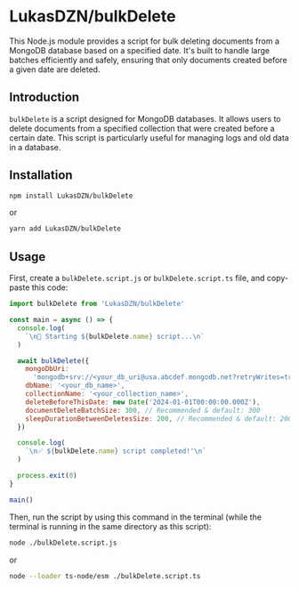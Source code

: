# LukasDZN/bulkDelete

This Node.js module provides a script for bulk deleting documents from a MongoDB database based on a specified date. It's built to handle large batches efficiently and safely, ensuring that only documents created before a given date are deleted.

## Introduction

`bulkDelete` is a script designed for MongoDB databases. It allows users to delete documents from a specified collection that were created before a certain date. This script is particularly useful for managing logs and old data in a database.

## Installation

```bash
npm install LukasDZN/bulkDelete
```

or

```bash
yarn add LukasDZN/bulkDelete
```

## Usage

First, create a `bulkDelete.script.js` or `bulkDelete.script.ts` file, and copy-paste this code:

```js
import bulkDelete from 'LukasDZN/bulkDelete'

const main = async () => {
  console.log(
    `\n🚀 Starting ${bulkDelete.name} script...\n`
  )

  await bulkDelete({
    mongoDbUri:
      'mongodb+srv://<your_db_uri@usa.abcdef.mongodb.net?retryWrites=true&w=majority',
    dbName: '<your_db_name>',
    collectionName: '<your_collection_name>',
    deleteBeforeThisDate: new Date('2024-01-01T00:00:00.000Z'),
    documentDeleteBatchSize: 300, // Recommended & default: 300
    sleepDurationBetweenDeletesSize: 200, // Recommended & default: 200
  })

  console.log(
    `\n✅ ${bulkDelete.name} script completed!'\n`
  )

  process.exit(0)
}

main()
```

Then, run the script by using this command in the terminal (while the terminal is running in the same directory as this script):

```bash
node ./bulkDelete.script.js
```

or 

```bash
node --loader ts-node/esm ./bulkDelete.script.ts
```
